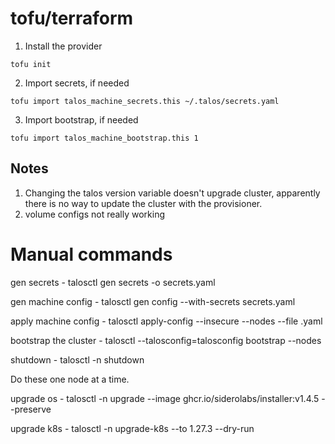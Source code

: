 # tofu/terraform
1. Install the provider
```
tofu init
```
2. Import secrets, if needed
```
tofu import talos_machine_secrets.this ~/.talos/secrets.yaml
```
3. Import bootstrap, if needed
```
tofu import talos_machine_bootstrap.this 1
```

## Notes
1. Changing the talos version variable doesn't upgrade cluster, apparently there is no way to update the cluster with the provisioner.
2. volume configs not really working

# Manual commands
gen secrets - talosctl gen secrets -o secrets.yaml

gen machine config - talosctl gen config --with-secrets secrets.yaml <cluster-name> <cluster-endpoint>

apply machine config - talosctl apply-config --insecure --nodes <node-ip> --file <config>.yaml

bootstrap the cluster - talosctl --talosconfig=talosconfig bootstrap --nodes <endpoint-ip>

shutdown - talosctl -n <node-ip> shutdown

Do these one node at a time.

upgrade os - talosctl -n <node> upgrade --image ghcr.io/siderolabs/installer:v1.4.5 --preserve

upgrade k8s - talosctl -n <node> upgrade-k8s --to 1.27.3 --dry-run
